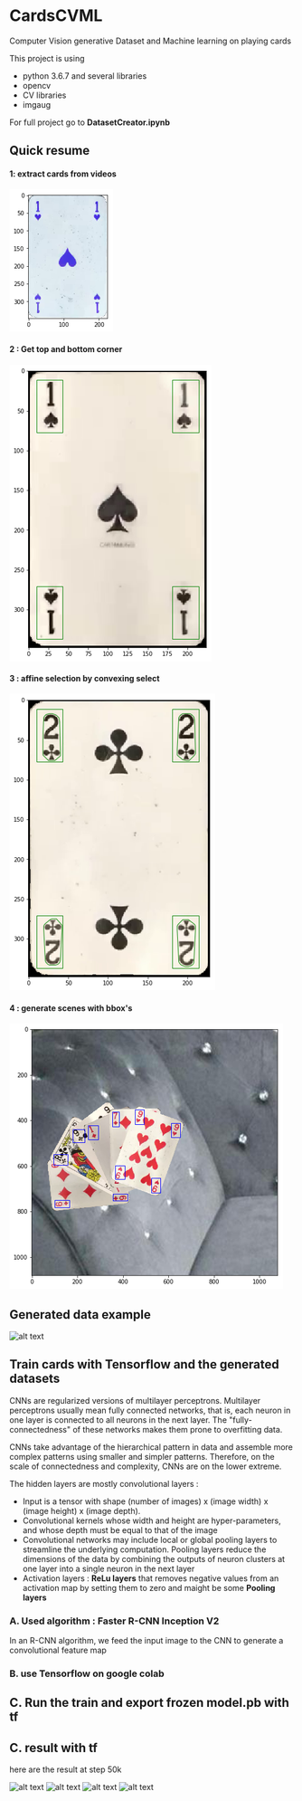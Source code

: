 # CardsCVML

Computer Vision generative Dataset and Machine learning on playing cards

This project is using
  - python 3.6.7 and several libraries
  - opencv
  - CV libraries
  - imgaug
  
For full project go to **DatasetCreator.ipynb**

## Quick resume
#### 1: extract cards from videos 
![png](data_ex/output_17_2.png)

#### 2 : Get top and bottom corner
![png](data_ex/fiirst.png)

#### 3 : affine selection by convexing select

![png](data_ex/secondd.png)

#### 4 : generate scenes with bbox's

![png](data_ex/thirddd.png)


## Generated data example
![alt text](https://raw.githubusercontent.com/hugofloter/CardsCVML/master/data_ex/hand_ex.jpg)
  
 
## Train cards with Tensorflow and the generated datasets
CNNs are regularized versions of multilayer perceptrons. Multilayer perceptrons usually mean fully connected networks, that is, each neuron in one layer is connected to all neurons in the next layer. The "fully-connectedness" of these networks makes them prone to overfitting data. 

CNNs take advantage of the hierarchical pattern in data and assemble more complex patterns using smaller and simpler patterns. Therefore, on the scale of connectedness and complexity, CNNs are on the lower extreme.

The hidden layers are mostly convolutional layers : 
+ Input is a tensor with shape (number of images) x (image width) x (image height) x (image depth).
+ Convolutional kernels whose width and height are hyper-parameters, and whose depth must be equal to that of the image
+ Convolutional networks may include local or global pooling layers to streamline the underlying computation. Pooling layers reduce the dimensions of the data by combining the outputs of neuron clusters at one layer into a single neuron in the next layer
+ Activation layers :  **ReLu layers**  that removes negative values from an activation map by setting them to zero and maight be some **Pooling layers**


### A. Used algorithm : Faster R-CNN Inception V2

In an R-CNN algorithm, we feed the input image to the CNN to generate a convolutional feature map

### B. use Tensorflow on google colab


## C. Run the train and export  frozen model.pb with tf



## C. result with tf
here are the result at step 50k

![alt text](https://raw.githubusercontent.com/hugofloter/CardsCVML/master/data_ex/ML/result3.jpg)
![alt text](https://raw.githubusercontent.com/hugofloter/CardsCVML/master/data_ex/ML/result1.jpg)
![alt text](https://raw.githubusercontent.com/hugofloter/CardsCVML/master/data_ex/ML/result2.jpg)
![alt text](https://raw.githubusercontent.com/hugofloter/CardsCVML/master/data_ex/ML/result4.jpg)
